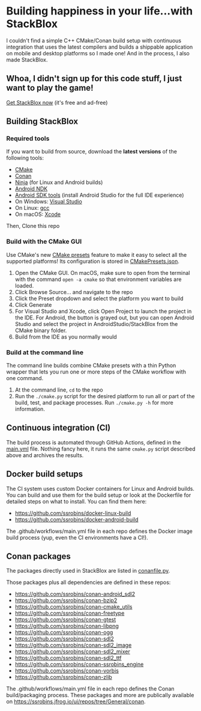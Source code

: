 # Building happiness in your life...with StackBlox
I couldn't find a simple C++ CMake/Conan build setup with continuous integration that uses the latest compilers and builds a shippable application on mobile and desktop platforms so I made one! And in the process, I also made StackBlox.

## Whoa, I didn't sign up for this code stuff, I just want to play the game!
[Get StackBlox now](http://dnqpy.com/stackblox/)
(it's free and ad-free)

## Building StackBlox

### Required tools
If you want to build from source, download the **latest versions** of the following tools:
*  [CMake](https://cmake.org/download/)
*  [Conan](https://conan.io/downloads.html)
*  [Ninja](https://github.com/ninja-build/ninja/releases) (for Linux and Android builds)
*  [Android NDK](https://developer.android.com/ndk/downloads)
*  [Android SDK tools](https://developer.android.com/studio) (install Android Studio for the full IDE experience)
*  On Windows: [Visual Studio](https://visualstudio.microsoft.com/vs/)
*  On Linux: [gcc](https://hub.docker.com/_/gcc)
*  On macOS: [Xcode](https://apps.apple.com/us/app/xcode/id497799835?mt=12)

Then, Clone this repo

### Build with the CMake GUI
Use CMake's new [CMake presets](
https://cmake.org/cmake/help/git-stage/manual/cmake-presets.7.html) feature to make it easy to select all the supported platforms! Its configuration is stored in [CMakePresets.json](CMakePresets.json).
1. Open the CMake GUI. On macOS, make sure to open from the terminal with the command `open -a cmake` so that environment variables are loaded.
1. Click Browse Source... and navigate to the repo
1. Click the Preset dropdown and select the platform you want to build
1. Click Generate
1. For Visual Studio and Xcode, click Open Project to launch the project in the IDE. For Android, the button is grayed out, but you can open Android Studio and select the project in AndroidStudio/StackBlox from the CMake binary folder.
1. Build from the IDE as you normally would

### Build at the command line
The command line builds combine CMake presets with a thin Python wrapper that lets you run one or more steps of the CMake workflow with one command.
1. At the command line, `cd` to the repo
1. Run the `./cmake.py` script for the desired platform to run all or part of the build, test, and package processes. Run `./cmake.py -h` for more information.

## Continuous integration (CI)
The build process is automated through GitHub Actions, defined in the [main.yml](.github/workflows/main.yml) file. Nothing fancy here, it runs the same `cmake.py` script described above and archives the results.

## Docker build setups
The CI system uses custom Docker containers for Linux and Android builds. You can build and use them for the build setup or look at the Dockerfile for detailed steps on what to install. You can find them here:
* https://github.com/ssrobins/docker-linux-build
* https://github.com/ssrobins/docker-android-build

The .github/workflows/main.yml file in each repo defines the Docker image build process (yup, even the CI environments have a CI!).

## Conan packages
The packages directly used in StackBlox are listed in [conanfile.py](conanfile.py).

Those packages plus all dependencies are defined in these repos:
* https://github.com/ssrobins/conan-android_sdl2
* https://github.com/ssrobins/conan-bzip2
* https://github.com/ssrobins/conan-cmake_utils
* https://github.com/ssrobins/conan-freetype
* https://github.com/ssrobins/conan-gtest
* https://github.com/ssrobins/conan-libpng
* https://github.com/ssrobins/conan-ogg
* https://github.com/ssrobins/conan-sdl2
* https://github.com/ssrobins/conan-sdl2_image
* https://github.com/ssrobins/conan-sdl2_mixer
* https://github.com/ssrobins/conan-sdl2_ttf
* https://github.com/ssrobins/conan-ssrobins_engine
* https://github.com/ssrobins/conan-vorbis
* https://github.com/ssrobins/conan-zlib

The .github/workflows/main.yml file in each repo defines the Conan build/packaging process. These packages and more are publically available on https://ssrobins.jfrog.io/ui/repos/tree/General/conan.
